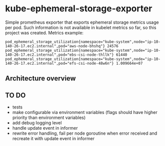 # kube-ephemeral-storage-exporter


Simple prometheus exporter that exports ephemeral storage metrics usage per pod. Such information is not available in kubelet metrics so far, so this project was created. 
Metrics example: 
```
pod_ephemeral_storage_utilization{namespace="kube-system",node="ip-10-140-26-17.ec2.internal",pod="aws-node-bhshq"} 24576
pod_ephemeral_storage_utilization{namespace="kube-system",node="ip-10-140-26-17.ec2.internal",pod="ebs-csi-node-thllk"} 61440
pod_ephemeral_storage_utilization{namespace="kube-system",node="ip-10-140-26-17.ec2.internal",pod="efs-csi-node-48w6n"} 1.009664e+07
```


## Architecture overview



## TO DO
- tests
- make configurable via environment variables (flags should have higher priority than environment variables)
- add debug logging level
- handle update event in informer
- rewrite error handling, fail per node goroutine when error received and recreate it with update event in informer